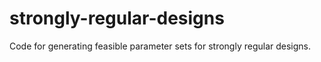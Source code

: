 # strongly-regular-designs
Code for generating feasible parameter sets for strongly regular designs.
